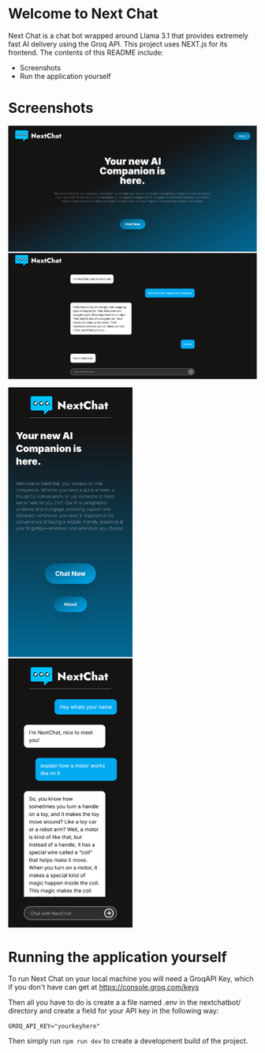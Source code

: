 # Welcome to Next Chat
Next Chat is a chat bot wrapped around Llama 3.1 that provides extremely fast AI delivery using the Groq API. This project uses NEXT.js for its frontend. 
The contents of this README include:

 - Screenshots
 - Run the application yourself
# Screenshots
![screenshot](nextchatbot/public/homeSS.png)
![screenshot](nextchatbot/public/chatSS1.png)
<div> 
<img src="nextchatbot/public/homeSSphone.png" alt="screenshot" width=50%/>
<img src="nextchatbot/public/chatSSphone.png" alt="screenshot" width=50%/>
</div>

# Running the application yourself
To run Next Chat on your local machine you will need a GroqAPI Key, which if you don't have can get at https://console.groq.com/keys

Then all you have to do is create a a file named .env in the nextchatbot/ directory and create a field for your API key in the following way:

    GROQ_API_KEY="yourkeyhere"
Then simply run `npm run dev` to create a development build of the project. 